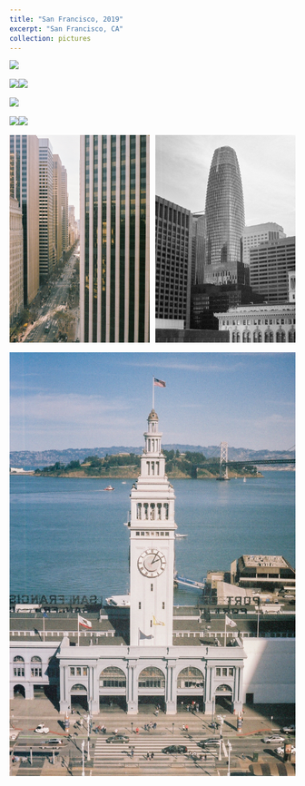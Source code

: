 ```yaml
---
title: "San Francisco, 2019"
excerpt: "San Francisco, CA"
collection: pictures
---
```


<img src="/images/portfolio/sf_2019/1.jpg">

<p>
    <div style="  content: '' clear: both; display: table;">
        <div style="float: left; width: 49%; margin-right: 2%;">
            <img src="/images/portfolio/sf_2019/2.jpg">
        </div>
        <div style="float: left; width: 49%;">
            <img src="/images/portfolio/sf_2019/3.jpg">
        </div>
    </div>
</p>

<img src="/images/portfolio/sf_2019/4.jpg">

<p>
    <div style="  content: '' clear: both; display: table;">
        <div style="float: left; width: 49%; margin-right: 2%;">
            <img src="/images/portfolio/sf_2019/5.jpg">
        </div>
        <div style="float: left; width: 49%;">
            <img src="/images/portfolio/sf_2019/6.jpg">
        </div>
    </div>
</p>

<p>
    <div style="  content: '' clear: both; display: table;">
        <div style="float: left; width: 49%; margin-right: 2%;">
            <img src="/images/portfolio/sf_2019/7.jpg">
        </div>
        <div style="float: left; width: 49%;">
            <img src="/images/portfolio/sf_2019/8.jpg">
        </div>
    </div>
</p>

<img src="/images/portfolio/sf_2019/9.jpg">